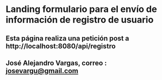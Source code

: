 # Landing formulario para el envío de información de registro de usuario 

## Esta página realiza una petición post a http://localhost:8080/api/registro

## José Alejandro Vargas, correo : josevargu@gmail.com